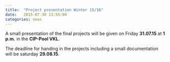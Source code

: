 ```yaml
---
title:  "Project presentation Winter 15/16"
date:   2015-07-30 13:55:00
categories: news
---
```


A small presentation of the final projects will be given on Friday **31.07.15**  at **1 p.m.** in the **CIP-Pool VKL**.

The deadline for handing in the projects including a small documentation will be saturday **29.08.15**.


